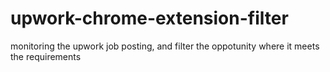 # upwork-chrome-extension-filter
monitoring the upwork job posting, and filter the oppotunity where it meets the requirements
